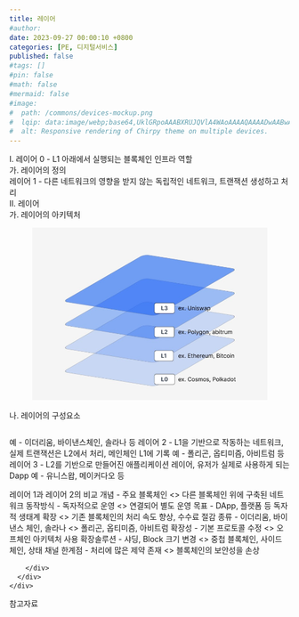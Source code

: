 ```yaml
---
title: 레이어
#author: 
date: 2023-09-27 00:00:10 +0800
categories: [PE, 디지털서비스]
published: false
#tags: []
#pin: false
#math: false
#mermaid: false
#image:
#  path: /commons/devices-mockup.png
#  lqip: data:image/webp;base64,UklGRpoAAABXRUJQVlA4WAoAAAAQAAAADwAABwAAQUxQSDIAAAARL0AmbZurmr57yyIiqE8oiG0bejIYEQTgqiDA9vqnsUSI6H+oAERp2HZ65qP/VIAWAFZQOCBCAAAA8AEAnQEqEAAIAAVAfCWkAALp8sF8rgRgAP7o9FDvMCkMde9PK7euH5M1m6VWoDXf2FkP3BqV0ZYbO6NA/VFIAAAA
#  alt: Responsive rendering of Chirpy theme on multiple devices.
---
```


<div class="post-wrap">
  <div class="para">
    <div class="para-title">
      I. 레이어 0 - L1 아래에서 실행되는 블록체인 인프라 역할  
    </div>
    <div class="para-cntnt">
      <div class="para">
        <div class="para-title">
          가. 레이어의 정의
        </div>
        <div class="para-cntnt">
          레이어 1 - 다른 네트워크의 영향을 받지 않는 독립적인 네트워크, 트랜잭션 생성하고 처리 
        </div>
      </div>
    </div>
  </div>
  
  <div class="para">
    <div class="para-title">
      II. 레이어
    </div>
    <div class="para-cntnt">
      <div class="para">
        <div class="para-title">
          가. 레이어의 아키텍처
        </div>
        <div class="para-cntnt">
          <figure class="post-figure">
            <img src="/assets/img/posts/레이어.png" alt="레이어">
<!--            <figcaption>Source: Unveiling the Metaverse: Exploring Emerging Trends, Multifaceted Perspectives, and Future Challenges</figcaption>-->
          </figure>
        </div>
      </div>
      <div class="para">
        <div class="para-title">
          나. 레이어의 구성요소
        </div>
        <div class="para-cntnt">
          <table class="post-table">
          </table>
            예 - 이더리움, 바이낸스체인, 솔라나 등
레이어 2 - L1을 기반으로 작동하는 네트워크, 실제 트랜잭션은 L2에서 처리, 메인체인 L1에 기록
  예 - 폴리곤, 옵티미즘, 아비트럼 등
레이어 3 - L2를 기반으로 만들어진 애플리케이션 레이어, 유저가 실제로 사용하게 되는 Dapp
  예 - 유니스왑, 메이커다오 등

레이어 1과 레이어 2의 비교
  개념 - 주요 블록체인 &lt;&gt; 다른 블록체인 위에 구축된 네트워크
  동작방식 - 독자적으로 운영 &lt;&gt; 연결되어 별도 운영
  목표 - DApp, 플랫폼 등 독자적 생태계 확장 &lt;&gt; 기존 블록체인의 처리 속도 향상, 수수료 절감
  종류 - 이더리움, 바이낸스 체인, 솔라나 &lt;&gt; 폴리곤, 옵티미즘, 아비트럼
  확장성 - 기본 프로토콜 수정 &lt;&gt; 오프체인 아키텍처 사용
  확장솔루션 - 샤딩, Block 크기 변경 &lt;&gt; 중첩 블록체인, 사이드 체인, 상태 채널
  한계점 - 처리에 많은 제약 존재 &lt;&gt; 블록체인의 보안성을 손상

        </div>
      </div>
    </div>
  </div>

  <div class="refr-wrap">
    <div class="refr-title">
        참고자료
    </div>
    <ol class="refr-list">
    <!--    <li>(나현식, 최대선) <a target="_blank" href="https://scienceon.kisti.re.kr/commons/util/originalView.do?cn=JAKO202225948430499&oCn=JAKO202225948430499&dbt=JAKO&journal=NJOU00291864">메타버스 보안 위협 요소 및 대응 방안 검토</a></li>-->
    <!--    <li>(M. Uddin, S. Manickam, H. Ullah, M. Obaidat and A. Dandoush) <a target="_blank" href="https://ieeexplore.ieee.org/abstract/document/10138386">Unveiling the Metaverse: Exploring Emerging Trends, Multifaceted Perspectives, and Future Challenges</a></li>-->
    </ol>
  </div>
</div>
